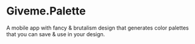 # Giveme.Palette
A mobile app with fancy &amp; brutalism design that generates color palettes that you can save &amp; use in your design.
